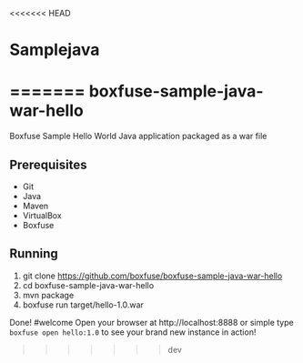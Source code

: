 <<<<<<< HEAD
# Samplejava
=======
boxfuse-sample-java-war-hello
=============================

Boxfuse Sample Hello World Java application packaged as a war file

## Prerequisites

- Git
- Java
- Maven
- VirtualBox
- Boxfuse

## Running

1. git clone https://github.com/boxfuse/boxfuse-sample-java-war-hello
2. cd boxfuse-sample-java-war-hello
3. mvn package
4. boxfuse run target/hello-1.0.war

Done!
#welcome
Open your browser at http://localhost:8888 or simple type ```boxfuse open hello:1.0``` to see your brand new instance in action!
>>>>>>> dev
